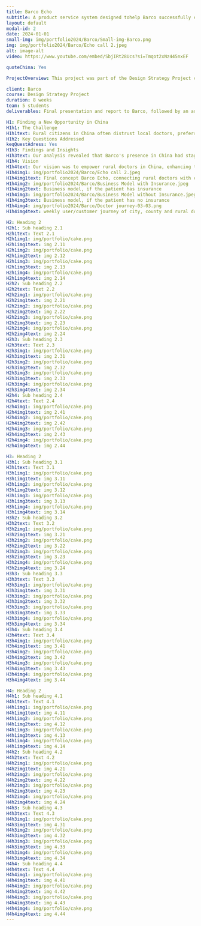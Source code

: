 ```yaml
---
title: Barco Echo
subtitle: A product service system designed tohelp Barco successfully enter the Chinese market.
layout: default
modal-id: 2
date: 2024-01-01
small-img: img/portfolio2024/Barco/Small-img-Barco.png
img: img/portfolio2024/Barco/Echo call 2.jpeg
alt: image-alt
video: https://www.youtube.com/embed/SbjIRt28Ucs?si=Tmqot2xNz445nxEF

quoteChina: Yes

ProjectOverview: This project was part of the Design Strategy Project course during my master's program, aimed at designing a new product/service for Barco, a leader in medical imaging technology. The objective was to explore and develop a strategy to improve healthcare in rural China by leveraging Barco's existing strengths.

client: Barco
course: Design Strategy Project
duration: 8 weeks
team: 5 students
deliverables: Final presentation and report to Barco, followed by an additional presentation to another branch of the company.

H1: Finding a New Opportunity in China
H1h1: The Challenge
H1h1text: Rural citizens in China often distrust local doctors, preferring to travel long distances to cities for medical treatment, even at significant financial cost. Barco, with its expertise in medical devices, presented an opportunity to bridge this gap by making healthcare more accessible and equitable for rural populations.
H1h2: Key Questions Addressed
keqQuestAdress: Yes
H1h3: Findings and Insights
H1h3text: Our analysis revealed that Barco's presence in China had stagnated over the past five years, highlighting the need to rethink its market approach. Through extensive desk research and interviews, we identified a significant gap in medical infrastructure in rural China, providing a clear direction for our design process.
H1h4: Vision
H1h4text: Our vision was to empower rural doctors in China, enhancing their ability to diagnose and treat patients effectively. By doing so, these doctors could act as the first line of defense, reducing the need for costly and time-consuming trips to urban centers. The solution envisioned was a network of rural doctors equipped with advanced diagnostic tools provided by Barco, allowing them to collaborate remotely with city doctors. In the next figures, it is shown how Barco would intervene in the new situation.
H1h4img1: img/portfolio2024/Barco/Echo call 2.jpeg
H1h4img1text: Final concept Barco Echo, connecting rural doctors with city doctors
H1h4img2: img/portfolio2024/Barco/Business Model with Insurance.jpeg
H1h4img2text: Business model, if the patient has insurance
H1h4img3: img/portfolio2024/Barco/Business Model without Insurance.jpeg
H1h4img3text: Business model, if the patient has no insurance
H1h4img4: img/portfolio2024/Barco/Doctor journey-03-03.png
H1h4img4text: weekly user/customer journey of city, county and rural doctors with Barco intervention

H2: Heading 2
H2h1: Sub heading 2.1
H2h1text: Text 2.1
H2h1img1: img/portfolio/cake.png
H2h1img1text: img 2.11
H2h1img2: img/portfolio/cake.png
H2h1img2text: img 2.12
H2h1img3: img/portfolio/cake.png
H2h1img3text: img 2.13
H2h1img4: img/portfolio/cake.png
H2h1img4text: img 2.14
H2h2: Sub heading 2.2
H2h2text: Text 2.2
H2h2img1: img/portfolio/cake.png
H2h2img1text: img 2.21
H2h2img2: img/portfolio/cake.png
H2h2img2text: img 2.22
H2h2img3: img/portfolio/cake.png
H2h2img3text: img 2.23
H2h2img4: img/portfolio/cake.png
H2h2img4text: img 2.24
H2h3: Sub heading 2.3
H2h3text: Text 2.3
H2h3img1: img/portfolio/cake.png
H2h3img1text: img 2.31
H2h3img2: img/portfolio/cake.png
H2h3img2text: img 2.32
H2h3img3: img/portfolio/cake.png
H2h3img3text: img 2.33
H2h3img4: img/portfolio/cake.png
H2h3img4text: img 2.34
H2h4: Sub heading 2.4
H2h4text: Text 2.4
H2h4img1: img/portfolio/cake.png
H2h4img1text: img 2.41
H2h4img2: img/portfolio/cake.png
H2h4img2text: img 2.42
H2h4img3: img/portfolio/cake.png
H2h4img3text: img 2.43
H2h4img4: img/portfolio/cake.png
H2h4img4text: img 2.44

H3: Heading 2
H3h1: Sub heading 3.1
H3h1text: Text 3.1
H3h1img1: img/portfolio/cake.png
H3h1img1text: img 3.11
H3h1img2: img/portfolio/cake.png
H3h1img2text: img 3.12
H3h1img3: img/portfolio/cake.png
H3h1img3text: img 3.13
H3h1img4: img/portfolio/cake.png
H3h1img4text: img 3.14
H3h2: Sub heading 3.2
H3h2text: Text 3.2
H3h2img1: img/portfolio/cake.png
H3h2img1text: img 3.21
H3h2img2: img/portfolio/cake.png
H3h2img2text: img 3.22
H3h2img3: img/portfolio/cake.png
H3h2img3text: img 3.23
H3h2img4: img/portfolio/cake.png
H3h2img4text: img 3.24
H3h3: Sub heading 3.3
H3h3text: Text 3.3
H3h3img1: img/portfolio/cake.png
H3h3img1text: img 3.31
H3h3img2: img/portfolio/cake.png
H3h3img2text: img 3.32
H3h3img3: img/portfolio/cake.png
H3h3img3text: img 3.33
H3h3img4: img/portfolio/cake.png
H3h3img4text: img 3.34
H3h4: Sub heading 3.4
H3h4text: Text 3.4
H3h4img1: img/portfolio/cake.png
H3h4img1text: img 3.41
H3h4img2: img/portfolio/cake.png
H3h4img2text: img 3.42
H3h4img3: img/portfolio/cake.png
H3h4img3text: img 3.43
H3h4img4: img/portfolio/cake.png
H3h4img4text: img 3.44

H4: Heading 2
H4h1: Sub heading 4.1
H4h1text: Text 4.1
H4h1img1: img/portfolio/cake.png
H4h1img1text: img 4.11
H4h1img2: img/portfolio/cake.png
H4h1img2text: img 4.12
H4h1img3: img/portfolio/cake.png
H4h1img3text: img 4.13
H4h1img4: img/portfolio/cake.png
H4h1img4text: img 4.14
H4h2: Sub heading 4.2
H4h2text: Text 4.2
H4h2img1: img/portfolio/cake.png
H4h2img1text: img 4.21
H4h2img2: img/portfolio/cake.png
H4h2img2text: img 4.22
H4h2img3: img/portfolio/cake.png
H4h2img3text: img 4.23
H4h2img4: img/portfolio/cake.png
H4h2img4text: img 4.24
H4h3: Sub heading 4.3
H4h3text: Text 4.3
H4h3img1: img/portfolio/cake.png
H4h3img1text: img 4.31
H4h3img2: img/portfolio/cake.png
H4h3img2text: img 4.32
H4h3img3: img/portfolio/cake.png
H4h3img3text: img 4.33
H4h3img4: img/portfolio/cake.png
H4h3img4text: img 4.34
H4h4: Sub heading 4.4
H4h4text: Text 4.4
H4h4img1: img/portfolio/cake.png
H4h4img1text: img 4.41
H4h4img2: img/portfolio/cake.png
H4h4img2text: img 4.42
H4h4img3: img/portfolio/cake.png
H4h4img3text: img 4.43
H4h4img4: img/portfolio/cake.png
H4h4img4text: img 4.44
---
```

